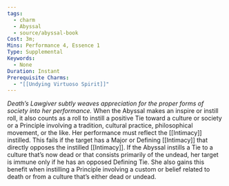```yaml
---
tags:
  - charm
  - Abyssal
  - source/abyssal-book
Cost: 3m; 
Mins: Performance 4, Essence 1
Type: Supplemental
Keywords:
  - None
Duration: Instant
Prerequisite Charms:
  - "[[Undying Virtuoso Spirit]]"
---
```

*Death’s Lawgiver subtly weaves appreciation for the proper forms of society into her performance.*
When the Abyssal makes an inspire or instill roll, it also counts as a roll to instill a positive Tie toward a culture or society or a Principle involving a tradition, cultural practice, philosophical movement, or the like. Her performance must reflect the [[Intimacy]] instilled. This fails if the target has a Major or Defining [[Intimacy]] that directly opposes the instilled [[Intimacy]].
If the Abyssal instills a Tie to a culture that’s now dead or that consists primarily of the undead, her target is immune only if he has an opposed Defining Tie. She also gains this benefit when instilling a Principle involving a custom or belief related to death or from a culture that’s either dead or undead.